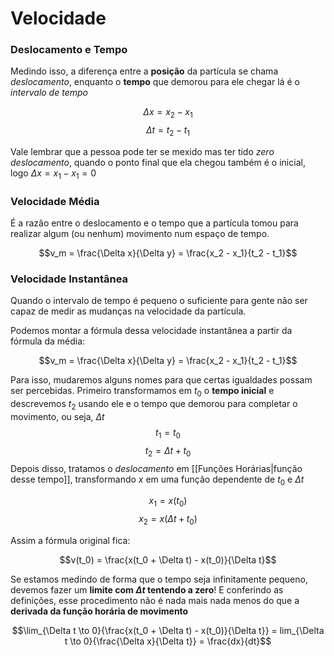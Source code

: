 # Velocidade 
### Deslocamento e Tempo
Medindo isso, a diferença entre a **posição** da partícula se chama _deslocamento_, enquanto o **tempo** que demorou para ele chegar lá é o _intervalo de tempo_

$$\Delta x=x_2 - x_1$$
$$\Delta t=t_2 - t_1$$

Vale lembrar que a pessoa pode ter se mexido mas ter tido _zero deslocamento_, quando o ponto final que ela chegou também é o inicial, logo $\Delta x = x_1-x_1=0$

### Velocidade Média
É a razão entre o deslocamento e o tempo que a partícula tomou para realizar algum (ou nenhum) movimento num espaço de tempo.

$$v_m = \frac{\Delta x}{\Delta y} = \frac{x_2 - x_1}{t_2 - t_1}$$

### Velocidade Instantânea
Quando o intervalo de tempo é pequeno o suficiente para gente não ser capaz de medir as mudanças na velocidade da partícula.

Podemos montar a fórmula dessa velocidade instantânea a partir da fórmula da média:

$$v_m = \frac{\Delta x}{\Delta y} = \frac{x_2 - x_1}{t_2 - t_1}$$

Para isso, mudaremos alguns nomes para que certas igualdades possam ser percebidas. Primeiro transformamos em $t_0$ o **tempo inicial** e descrevemos $t_2$ usando ele e o tempo que demorou para completar o movimento, ou seja, $\Delta t$
$$t_1=t_0$$
$$t_2 = \Delta t + t_0$$
Depois disso, tratamos o _deslocamento_ em [[Funções Horárias|função desse tempo]], transformando $x$ em uma função dependente de $t_0$ e $\Delta t$

$$x_1=x(t_0)$$
$$x_2=x(\Delta t + t_0)$$

Assim a fórmula original fica:

$$v(t_0) = \frac{x(t_0 + \Delta t) - x(t_0)}{\Delta t}$$

Se estamos medindo de forma que o tempo seja infinitamente pequeno, devemos fazer um **limite com $\Delta t$ tentendo a zero**! E conferindo as definições, esse procedimento não é nada mais nada menos do que a **derivada da função horária de movimento**

$$\lim_{\Delta t \to 0}{\frac{x(t_0 + \Delta t) - x(t_0)}{\Delta t}} = lim_{\Delta t \to 0}{\frac{\Delta x}{\Delta t}} = \frac{dx}{dt}$$
